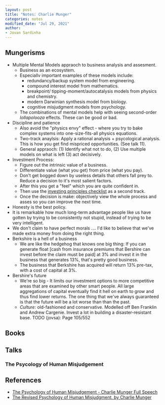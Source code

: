 ```yaml
---
layout: post
title: "Notes: Charlie Munger"
categories: notes
modified_date: "Jul 29, 2021"
author:
- Jovan Sardinha
---
```


## Mungerisms
*  Multiple Mental Models appraoch to business analysis and assesment.
    * Business as an ecosystem.
    * Especiallv important examples of these models include:
        * redundancy/backup system model from  engineering.
        * compound interest model from mathematics.
        * breakpoint/ tipping-moment/autocatalysis models from physics and chemistry.
        * modern Darwinian synthesis model from biology.
        * cognitive  misjudgment models from psychology.
    * The combinations of mental models help with seeing second-order *lollapolooza* effects. These can be good or bad.
* Discipline and patience
    * Also avoid the "physics envy" effect - where you try to bake complex systems into one-size-fits-all physics equations.
    * Two-track anaylsis: Apply a rational analysis + psycological analysis. This is how you get find mispriced opportunities. (See talk 11).
    * General appraoch: (1) Identify what not to do, (2) Use multiple models on what is left (3) act decisively.
* Investment Process:
    * Figure out the intrinsic value of a business.
    * Differentiate value (what you get) from price (what you pay).
    * Don't get bogged down by useless details that others fall prey to. Reduce a decision to it's most salient factors.
    * After this you get a "feel" which you are quite confident in.
    * Then use the [investing principles checklist](https://twitter.com/CharlieMunger00/status/1176011795405799424) as a second track.
    * Once the decision is make: objectively view the whole process and asses so you can improve the next time.
* Honesty is the best policy.
* It is remarkable how much long-term advantage people like us have gotten by trying to be consistently not stupid, instead of trying to be very intelligent.
*  We don't claim  to have perfect morals .... I'd like to believe that we've made extra money from doing the right thing.
* Berkshire is a hell of a business
    *  We are  like the hedgehog that knows one big thing: If you can generate float [cash from insurance premiums  that Bershire can invest before the claim must be paid] at 3% and invest it in the business that generates 13%, that's pretty good business.
    * The business that Berkshire has acquired will return 13%  pre-tax, with a cost of capital at 3%.
* Bershire's future
    * We're so big - It limits our investment options to more competitive areas that are  examined by other smart people. All large aggregations of capital eventually find it hell on earth to grow and thus find lower returns. The one thing that we've always guaranteed is that the future will be a lot worse than than the past.
    * *Culture*: old-fashioned and conservative. Modelled off Ben Franklin and Andrew Cargenie. Invest a lot in building a disaster-resistant base.
TODO (jovsa): Page 105/552



## Books

## Talks
### The Psycology of Human Misjudgement



## References
* [The Psychology of Human Misjudgement - Charlie Munger Full Speech](https://www.youtube.com/watch?v=pqzcCfUglws)
* [The Revised Psychology of Human Misjudgment, by Charlie Munger](https://fs.blog/great-talks/psychology-human-misjudgment/)
